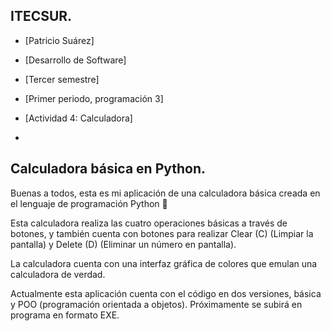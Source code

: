 ## ITECSUR.
- [Patricio Suárez]

- [Desarrollo de Software]

- [Tercer semestre]

- [Primer periodo, programación 3]

- [Actividad 4: Calculadora]
- 

## Calculadora básica en Python.


Buenas a todos, esta es mi aplicación de una calculadora básica creada en el lenguaje de programación Python 📲


Esta calculadora realiza las cuatro operaciones básicas a través de botones, y también cuenta con botones para realizar Clear (C) (Limpiar la pantalla) y Delete (D) (Eliminar un número en pantalla).


La calculadora cuenta con una interfaz gráfica de colores que emulan una calculadora de verdad.


Actualmente esta aplicación cuenta con el código en dos versiones, básica y POO (programación orientada a objetos). Próximamente se subirá en programa en formato EXE.

